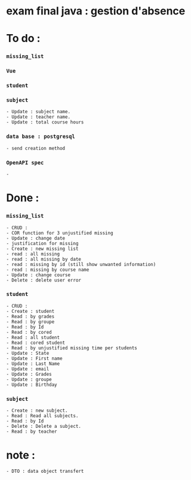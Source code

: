 # exam final java : gestion d'absence

# To do : 

### `missing_list`

### `Vue`

### `student`
    
### `subject`

    - Update : subject name.
    - Update : teacher name.
    - Update : total course hours
    
### `data base : postgresql`

    - send creation method

### `OpenAPI spec`

    -

# Done : 

### `missing_list`
    
    - CRUD :
    - COR function for 3 unjustified missing 
    - Update : change date 
    - justification for missing
    - Create : new missing list
    - read : all missing
    - read : all missing by date 
    - read : missing by id (still show unwanted information)
    - read : missing by course name
    - Update : change course
    - Delete : delete user error

  ### `student`

    - CRUD : 
    - Create : student
    - Read : by grades
    - Read : by groupe
    - Read : by Id
    - Read : by cored
    - Read : all student
    - Read : cored student
    - Read : by unjustified missing time per students
    - Update : State
    - Update : First name
    - Update : Last Name
    - Update : email
    - Update : Grades
    - Update : groupe
    - Update : Birthday 

  ### `subject`

    - Create : new subject.
    - Read : Read all subjects.
    - Read : by Id
    - Delete : Delete a subject.
    - Read : by teacher


# note : 
    - DTO : data object transfert